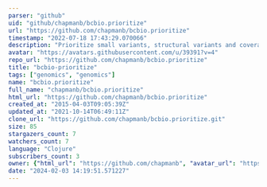 ```yaml
---
parser: "github"
uid: "github/chapmanb/bcbio.prioritize"
url: "https://github.com/chapmanb/bcbio.prioritize"
timestamp: "2022-07-18 17:43:29.070066"
description: "Prioritize small variants, structural variants and coverage based on biological inputs"
avatar: "https://avatars.githubusercontent.com/u/39391?v=4"
repo_url: "https://github.com/chapmanb/bcbio.prioritize"
title: "bcbio‑prioritize"
tags: ["genomics", "genomics"]
name: "bcbio.prioritize"
full_name: "chapmanb/bcbio.prioritize"
html_url: "https://github.com/chapmanb/bcbio.prioritize"
created_at: "2015-04-03T09:05:39Z"
updated_at: "2021-10-14T06:49:11Z"
clone_url: "https://github.com/chapmanb/bcbio.prioritize.git"
size: 85
stargazers_count: 7
watchers_count: 7
language: "Clojure"
subscribers_count: 3
owner: {"html_url": "https://github.com/chapmanb", "avatar_url": "https://avatars.githubusercontent.com/u/39391?v=4", "login": "chapmanb", "type": "User"}
date: "2024-02-03 14:19:51.571227"
---
```

